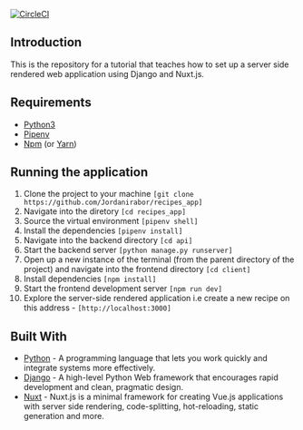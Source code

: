 [![CircleCI](https://circleci.com/gh/yarsanich/django-nuxt-test-app/tree/master.svg?style=svg)](https://circleci.com/gh/yarsanich/django-nuxt-test-app/tree/master)
## Introduction

This is the repository for a tutorial that teaches how to set up a server side rendered web application using Django and Nuxt.js. 

## Requirements
* [Python3](https://www.python.org/download/releases/3.0/)
* [Pipenv](https://pypi.org/project/pipenv/)
* [Npm](https://www.npmjs.com/) (or [Yarn](https://yarnpkg.com/en/))

## Running the application
1. Clone the project to your machine ```[git clone https://github.com/Jordanirabor/recipes_app]```
2. Navigate into the diretory ```[cd recipes_app]```
3. Source the virtual environment ```[pipenv shell]```
4. Install the dependencies ```[pipenv install]```
5. Navigate into the backend directory ```[cd api]```
6. Start the backend server ```[python manage.py runserver]```
7. Open up a new instance of the terminal (from the parent directory of the project) and navigate into the frontend directory ```[cd client]```
8. Install dependencies ```[npm install]```
9. Start the frontend development server ```[npm run dev]```
10. Explore the server-side rendered application i.e create a new recipe on this address - ```[http://localhost:3000]```

## Built With

* [Python](https://www.python.org/) - A programming language that lets you work quickly and integrate systems more effectively.
* [Django](http://djangoproject.org/) - A high-level Python Web framework that encourages rapid development and clean, pragmatic design.
* [Nuxt](https://nuxtjs.org/) - Nuxt.js is a minimal framework for creating Vue.js applications with server side rendering, code-splitting, hot-reloading, static generation and more.

